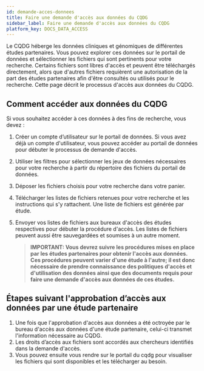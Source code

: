 ```yaml
---
id: demande-acces-donnees
title: Faire une demande d'accès aux données du CQDG
sidebar_label: Faire une demande d'accès aux données du CQDG
platform_key: DOCS_DATA_ACCESS
---
```


Le CQDG héberge les données cliniques et génomiques de différentes études partenaires. Vous pouvez explorer ces données sur le portail de données et sélectionner les fichiers qui sont pertinents pour votre recherche. Certains fichiers sont libres d'accès et peuvent être téléchargés directement, alors que d'autres fichiers requièrent une autorisation de la part des études partenaires afin d'être consultés ou utilisés pour le recherche. Cette page décrit le processus d'accès aux données du CQDG.

## Comment accéder aux données du CQDG

Si vous souhaitez accéder à ces données à des fins de recherche, vous devez :

1. Créer un compte d’utilisateur sur le portail de données. Si vous avez déjà un compte d'utilisateur, vous pouvez accéder au portail de données pour débuter le processus de demande d'accès. 
2. Utiliser les filtres pour sélectionner les jeux de données nécessaires pour votre recherche à partir du répertoire des fichiers du portail de données. 
3. Déposer les fichiers choisis pour votre recherche dans votre panier.
4. Télécharger les listes de fichiers retenues pour votre recherche et les instructions qui s'y rattachent. Une liste de fichiers est générée par étude. 
5. Envoyer vos listes de fichiers aux bureaux d'accès des études respectives pour débuter la procédure d'accès. Les listes de fichiers peuvent aussi être sauvegardées et soumises à un autre moment. 


   > **IMPORTANT: Vous devrez suivre les procédures mises en place par les études partenaires pour obtenir l'accès aux données. Ces procédures peuvent varier d'une étude à l'autre; il est donc nécessaire de prendre connaissance des politiques d'accès et d'utilisation des données ainsi que des documents requis pour faire une demande d'accès aux données de ces études.** 

## Étapes suivant l'approbation d’accès aux données par une étude partenaire

1.	Une fois que l'approbation d'accès aux données a été octroyée par le bureau d'accès aux données d'une étude partenaire, celui-ci transmet l'information nécessaire au CQDG.  
2.	Les droits d’accès aux fichiers sont accordés aux chercheurs identifiés dans la demande d'accès.  
3.	Vous pouvez ensuite vous rendre sur le portail du cqdg pour visualiser les fichiers qui sont disponibles et les télécharger au besoin. 
